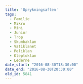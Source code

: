 ```yaml
---
title: 'Oprykningsaften'
tags:
  - Familie
  - Mikro
  - Mini
  - Junior
  - Trop
  - Skumbaklan
  - Vatiklanet
  - Peliklan
  - Kleptoklan
  - Lederne
date_start: "2016-08-30T18:30:00"
date_end: "2016-08-30T20:30:00"
old_id: 5841
---
```

